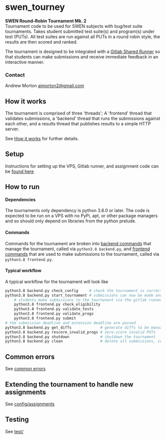 # swen_tourney

**SWEN Round-Robin Tournament Mk. 2**  
Tournament code to be used for SWEN subjects with bug/test suite tournaments.
Takes student submitted test suite(s) and program(s) under test (PUTs). All test suites are run against all PUTs in a round robin style, the results are then scored and ranked.

The tournament is designed to be integrated with a [Gitlab Shared Runner](https://docs.gitlab.com/ee/ci/runners/) so that students can make submissions and receive immediate feedback in an interactive manner.

### Contact
Andrew Morton ajmorton2@gmail.com

## How it works
The tournament is comprised of three 'threads'; A 'frontend' thread that validates submissions, a 'backend' thread that runs the submissions against each other, and a results thread that publishes results to a simple HTTP server.

See [How it works](docs/how_it_works.md) for further details.

## Setup
Instructions for setting up the VPS, Gitlab runner, and assignment code can be [found here](docs/setup_instructions.md)

## How to run
#### Dependencies
The tournaments only dependency is python 3.8.0 or later. The code is expected to be run on a VPS with no PyPi, apt, or other package managers and so should only depend on libraries from the python prelude.

#### Commands
Commands for the tournament are broken into [backend commands](docs/backend_commands.md) that manage the tournament, called via `python3.8 backend.py`, and [frontend commands](docs/frontend_commands.md) that are used to make submissions to the tournament, called via `python3.8 frontend.py`.

#### Typical workflow
A typical workflow for the tournament will look like

```sh
python3.8 backend.py check_config     # check the tournament is correctly configured
python3.8 backend.py start_tournament # submissions can now be made and tournament results can be seen on the 8080 port
	# students make submissions to the tournanent via the gitlab runner
	python3.8 frontend.py check_eligibility
	python3.8 frontend.py validate_tests
	python3.8 frontend.py validate_progs
	python3.8 frontend.py submit
# the submission deadline and extension deadline are passed
python3.8 backend.py get_diffs             # generate diffs to be manually assessed
python3.8 backend.py rescore_invalid_progs # zero-score invalid PUTs
python3.8 backend.py shutdown              # shutdown the tournament
python3.8 backend.py clean                 # delete all submissions, config and traces
```

## Common errors
See [common errors](docs/common_errors.md)

## Extending the tournament to handle new assignments
See [config/assignments](tournament/config/assignments/README.md)

## Testing
See [test/](test/README.md)
